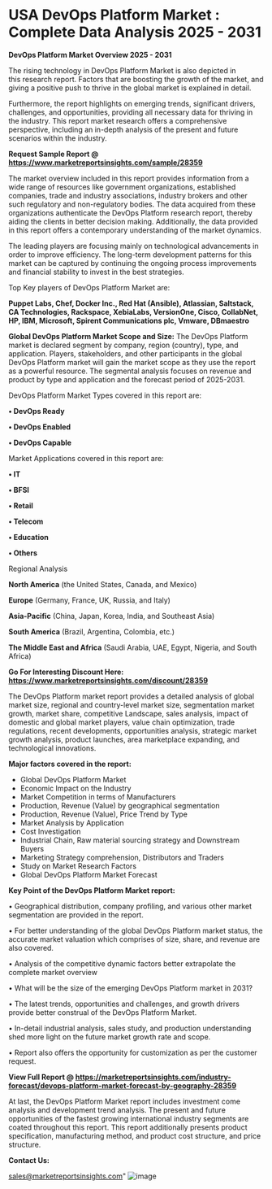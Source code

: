 # USA DevOps Platform Market : Complete Data Analysis 2025 - 2031

<Strong> DevOps Platform Market Overview 2025 - 2031</strong>

The rising technology in DevOps Platform Market is also depicted in this research report. Factors that are boosting the growth of the market, and giving a positive push to thrive in the global market is explained in detail.

Furthermore, the report highlights on emerging trends, significant drivers, challenges, and opportunities, providing all necessary data for thriving in the industry. This report market research offers a comprehensive perspective, including an in-depth analysis of the present and future scenarios within the industry.

<strong>Request Sample Report @ <a href=https://www.marketreportsinsights.com/sample/28359>https://www.marketreportsinsights.com/sample/28359</a></strong>

The market overview included in this report provides information from a wide range of resources like government organizations, established companies, trade and industry associations, industry brokers and other such regulatory and non-regulatory bodies. The data acquired from these organizations authenticate the DevOps Platform research report, thereby aiding the clients in better decision making. Additionally, the data provided in this report offers a contemporary understanding of the market dynamics.

The leading players are focusing mainly on technological advancements in order to improve efficiency. The long-term development patterns for this market can be captured by continuing the ongoing process improvements and financial stability to invest in the best strategies.

Top Key players of DevOps Platform Market are:

<strong>Puppet Labs, Chef, Docker Inc., Red Hat (Ansible), Atlassian, Saltstack, CA Technologies, Rackspace, XebiaLabs, VersionOne, Cisco, CollabNet, HP, IBM, Microsoft, Spirent Communications plc, Vmware, DBmaestro</strong>

<strong><b>Global DevOps Platform Market Scope and Size:</b></strong>
The DevOps Platform market is declared segment by company, region (country), type, and application. Players, stakeholders, and other participants in the global DevOps Platform market will gain the market scope as they use the report as a powerful resource. The segmental analysis focuses on revenue and product by type and application and the forecast period of 2025-2031.

DevOps Platform Market Types covered in this report are:

<strong>• DevOps Ready

• DevOps Enabled

• DevOps Capable</strong>

Market Applications covered in this report are:

<strong>• IT

• BFSI

• Retail

• Telecom

• Education

• Others</strong> 

Regional Analysis

<strong>North America</strong> (the United States, Canada, and Mexico)

<strong>Europe</strong> (Germany, France, UK, Russia, and Italy)

<strong>Asia-Pacific</strong> (China, Japan, Korea, India, and Southeast Asia)

<strong>South America</strong> (Brazil, Argentina, Colombia, etc.)

<strong>The Middle East and Africa</strong> (Saudi Arabia, UAE, Egypt, Nigeria, and South Africa)

<strong>Go For Interesting Discount Here: <a href=https://www.marketreportsinsights.com/discount/28359>https://www.marketreportsinsights.com/discount/28359</a></strong>

The DevOps Platform market report provides a detailed analysis of global market size, regional and country-level market size, segmentation market growth, market share, competitive Landscape, sales analysis, impact of domestic and global market players, value chain optimization, trade regulations, recent developments, opportunities analysis, strategic market growth analysis, product launches, area marketplace expanding, and technological innovations.

<strong><b>Major factors covered in the report:</b></strong>
<ul>
  <li>Global DevOps Platform Market </li>
  <li>Economic Impact on the Industry</li>
  <li>Market Competition in terms of Manufacturers</li>
  <li>Production, Revenue (Value) by geographical segmentation</li>
  <li>Production, Revenue (Value), Price Trend by Type</li>
  <li>Market Analysis by Application</li>
  <li>Cost Investigation</li>
  <li>Industrial Chain, Raw material sourcing strategy and Downstream Buyers</li>
  <li>Marketing Strategy comprehension, Distributors and Traders</li>
  <li>Study on Market Research Factors</li>
  <li>Global DevOps Platform Market Forecast</li>
</ul>

<strong><b>Key Point of the DevOps Platform Market report:</b></strong>

• Geographical distribution, company profiling, and various other market segmentation are provided in the report.

• For better understanding of the global DevOps Platform market status, the accurate market valuation which comprises of size, share, and revenue are also covered.

• Analysis of the competitive dynamic factors better extrapolate the complete market overview

• What will be the size of the emerging DevOps Platform market in 2031?

• The latest trends, opportunities and challenges, and growth drivers provide better construal of the DevOps Platform Market.

• In-detail industrial analysis, sales study, and production understanding shed more light on the future market growth rate and scope.

• Report also offers the opportunity for customization as per the customer request.

<strong><b>View Full Report @ <a href=https://marketreportsinsights.com/industry-forecast/devops-platform-market-forecast-by-geography-28359>https://marketreportsinsights.com/industry-forecast/devops-platform-market-forecast-by-geography-28359</a></b></strong>


At last, the DevOps Platform Market report includes investment come analysis and development trend analysis. The present and future opportunities of the fastest growing international industry segments are coated throughout this report. This report additionally presents product specification, manufacturing method, and product cost structure, and price structure.

<strong>Contact Us:</strong>

sales@marketreportsinsights.com"
![image](https://github.com/user-attachments/assets/fde1da78-f975-4e66-9b08-b55bbaf4f0a5)
